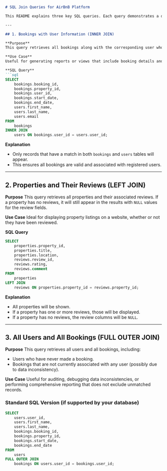 
````markdown
# SQL Join Queries for AirBnB Platform

This README explains three key SQL queries. Each query demonstrates a different type of SQL join: `INNER JOIN`, `LEFT JOIN`, and `FULL OUTER JOIN`. These joins are used to retrieve relational data across multiple tables.

---

## 1. Bookings with User Information (INNER JOIN)

**Purpose**  
This query retrieves all bookings along with the corresponding user who made each booking. It uses an `INNER JOIN` to ensure that only bookings linked to existing users are returned.

**Use Case**  
Useful for generating reports or views that include booking details and the user information, such as names and email addresses.

**SQL Query**
```sql
SELECT 
    bookings.booking_id,
    bookings.property_id,
    bookings.user_id,
    bookings.start_date,
    bookings.end_date,
    users.first_name,
    users.last_name,
    users.email
FROM 
    bookings
INNER JOIN 
    users ON bookings.user_id = users.user_id;
````

**Explanation**

* Only records that have a match in both `bookings` and `users` tables will appear.
* This ensures all bookings are valid and associated with registered users.

---

## 2. Properties and Their Reviews (LEFT JOIN)

**Purpose**
This query retrieves all properties and their associated reviews. If a property has no reviews, it will still appear in the results with `NULL` values for the review fields.

**Use Case**
Ideal for displaying property listings on a website, whether or not they have been reviewed.

**SQL Query**

```sql
SELECT 
    properties.property_id,
    properties.title,
    properties.location,
    reviews.review_id,
    reviews.rating,
    reviews.comment
FROM 
    properties
LEFT JOIN 
    reviews ON properties.property_id = reviews.property_id;
```

**Explanation**

* All properties will be shown.
* If a property has one or more reviews, those will be displayed.
* If a property has no reviews, the review columns will be `NULL`.

---

## 3. All Users and All Bookings (FULL OUTER JOIN)

**Purpose**
This query retrieves all users and all bookings, including:

* Users who have never made a booking.
* Bookings that are not currently associated with any user (possibly due to data inconsistency).

**Use Case**
Useful for auditing, debugging data inconsistencies, or performing comprehensive reporting that does not exclude unmatched records.

### Standard SQL Version (if supported by your database)

```sql
SELECT 
    users.user_id,
    users.first_name,
    users.last_name,
    bookings.booking_id,
    bookings.property_id,
    bookings.start_date,
    bookings.end_date
FROM 
    users
FULL OUTER JOIN 
    bookings ON users.user_id = bookings.user_id;
```

